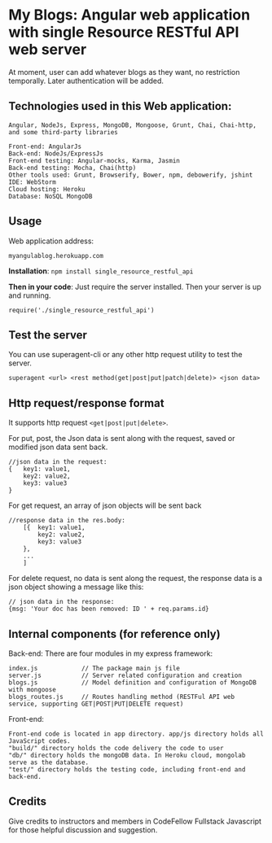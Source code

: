 # My Blogs: Angular web application with single Resource RESTful API web server

At moment, user can add whatever blogs as they want, no restriction temporally. Later authentication will be added.


## Technologies used in this Web application:
	Angular, NodeJs, Express, MongoDB, Mongoose, Grunt, Chai, Chai-http, and some third-party libraries

	Front-end: AngularJs
	Back-end: NodeJs/ExpressJs
	Front-end testing: Angular-mocks, Karma, Jasmin
	Back-end testing: Mocha, Chai(http)
	Other tools used: Grunt, Browserify, Bower, npm, debowerify, jshint
	IDE: WebStorm
	Cloud hosting: Heroku
	Database: NoSQL MongoDB

## Usage
Web application address:

	myangulablog.herokuapp.com

**Installation**:
`npm install single_resource_restful_api`

**Then in your code**: Just require the server installed. Then your server is up and running.

	require('./single_resource_restful_api')
	

## Test the server
You can use superagent-cli or any other http request utility to test the server.

`superagent <url> <rest method(get|post|put|patch|delete)> <json data>`

## Http request/response format 

It supports http request `<get|post|put|delete>`.

For put, post, the Json data is sent along with the request, saved or modified json data sent back.

	//json data in the request:
	{ 	key1: value1,
		key2: value2,
		key3: value3
	}

							
For get request, an array of json objects will be sent back

	//response data in the res.body:
    	[{ 	key1: value1,
    		key2: value2,
    		key3: value3
    	},
    	...
    	]

For delete request, no data is sent along the request, the response data is a json object showing a message like this:

	// json data in the response:
	{msg: 'Your doc has been removed: ID ' + req.params.id}


## Internal components (for reference only)

Back-end:
There are four modules in my express framework:
	
	index.js			// The package main js file
	server.js 			// Server related configuration and creation
	blogs.js			// Model definition and configuration of MongoDB with mongoose
	blogs_routes.js		// Routes handling method (RESTFul API web service, supporting GET|POST|PUT|DELETE request)

Front-end:

	Front-end code is located in app directory. app/js directory holds all JavaScript codes.
	"build/" directory holds the code delivery the code to user
	"db/" directory holds the mongoDB data. In Heroku cloud, mongolab serve as the database.
	"test/" directory holds the testing code, including front-end and back-end.

## Credits
Give credits to instructors and members in CodeFellow Fullstack Javascript for those helpful discussion and suggestion.



